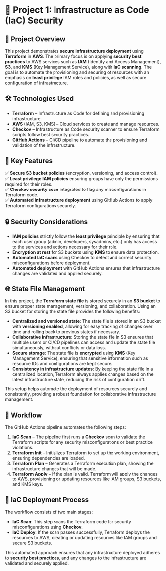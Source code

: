 # 📌 Project 1: Infrastructure as Code (IaC) Security  

## 📖 Project Overview  
This project demonstrates **secure infrastructure deployment** using **Terraform** in **AWS**. The primary focus is on applying **security best practices** to AWS services such as **IAM** (Identity and Access Management), **S3**, and **KMS** (Key Management Service), along with **IaC scanning**. The goal is to automate the provisioning and securing of resources with an emphasis on **least privilege** IAM roles and policies, as well as secure configuration of infrastructure.

## 🛠️ Technologies Used  
- **Terraform** – Infrastructure as Code for defining and provisioning infrastructure.
- **AWS** (IAM, S3, KMS) – Cloud services to create and manage resources.
- **Checkov** – Infrastructure as Code security scanner to ensure Terraform scripts follow best security practices.
- **GitHub Actions** – CI/CD pipeline to automate the provisioning and validation of the infrastructure.

## 🔑 Key Features  
✅ **Secure S3 bucket policies** (encryption, versioning, and access control).  
✅ **Least privilege IAM policies** ensuring groups have only the permissions required for their roles.  
✅ **Checkov security scan** integrated to flag any misconfigurations in Terraform code.  
✅ **Automated infrastructure deployment** using GitHub Actions to apply Terraform configurations securely.  

## 🔒 Security Considerations  
- **IAM policies** strictly follow the **least privilege** principle by ensuring that each user group (admin, developers, sysadmins, etc.) only has access to the services and actions necessary for their role.  
- **Encryption at rest** for S3 buckets using **KMS** to ensure data protection.  
- **Automated IaC scans** using Checkov to detect and correct security misconfigurations before deployment.  
- **Automated deployment** with GitHub Actions ensures that infrastructure changes are validated and applied securely.

## 🌐 State File Management  

In this project, the **Terraform state file** is stored securely in an **S3 bucket** to ensure proper state management, versioning, and collaboration. Using an S3 bucket for storing the state file provides the following benefits:

- **Centralized and versioned state**: The state file is stored in an S3 bucket with **versioning enabled**, allowing for easy tracking of changes over time and rolling back to previous states if necessary.
- **Collaborative infrastructure**: Storing the state file in S3 ensures that multiple users or CI/CD pipelines can access and update the state file simultaneously, without conflicts or data loss.
- **Secure storage**: The state file is **encrypted** using **KMS** (Key Management Service), ensuring that sensitive information such as resource IDs and configurations are kept secure.
- **Consistency in infrastructure updates**: By keeping the state file in a centralized location, Terraform always applies changes based on the latest infrastructure state, reducing the risk of configuration drift.

This setup helps automate the deployment of resources securely and consistently, providing a robust foundation for collaborative infrastructure management.

## 📝 Workflow  
The GitHub Actions pipeline automates the following steps:

1. **IaC Scan** – The pipeline first runs a **Checkov** scan to validate the Terraform scripts for any security misconfigurations or best practice violations.  
2. **Terraform Init** – Initializes Terraform to set up the working environment, ensuring dependencies are loaded.  
3. **Terraform Plan** – Generates a Terraform execution plan, showing the infrastructure changes that will be made.  
4. **Terraform Apply** – If the plan is valid, Terraform will apply the changes to AWS, provisioning or updating resources like IAM groups, S3 buckets, and KMS keys.

## 🔄 IaC Deployment Process  
The workflow consists of two main stages:
- **IaC Scan**: This step scans the Terraform code for security misconfigurations using **Checkov**.
- **IaC Deploy**: If the scan passes successfully, Terraform deploys the resources to AWS, creating or updating resources like IAM groups and secure S3 buckets.

This automated approach ensures that any infrastructure deployed adheres to **security best practices**, and any changes to the infrastructure are validated and securely applied.